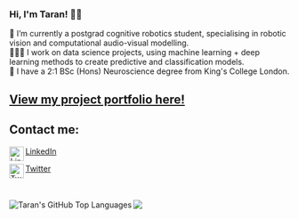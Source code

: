 ### Hi, I'm Taran! 👋🏽

🌱 I’m currently a postgrad cognitive robotics student, specialising in robotic vision and computational audio-visual modelling. \
👩🏽‍💻 I work on data science projects, using machine learning + deep learning methods to create predictive and classification models. \
🧠 I have a 2:1 BSc (Hons) Neuroscience degree from King's College London. 
## [View my project portfolio here!](https://taranks7.github.io/Portfolio/) ##

## Contact me: ##

<img align="left" alt="LinkedIn" width="26px" src="https://nepa.com/wp-content/uploads/2017/09/linkedin-logo.png" /> [LinkedIn](https://www.linkedin.com/in/taranjit-sehmbi/)

<img align="left" alt="Twitter" width="26px" src="https://logos-world.net/wp-content/uploads/2020/04/Twitter-Logo.png" /> [Twitter](https://twitter.com/Taranks7) 

<br />
<br />
<img src="https://github-readme-stats.vercel.app/api?username=taranks7&&show_icons=true&title_color=ffffff&icon_color=bb2acf&text_color=daf7dc&bg_color=DB7093"><img align="left" alt="Taran's GitHub Top Languages" src="https://github-readme-stats.vercel.app/api/top-langs/?username=taranks7&&show_icons=true&title_color=ffffff&icon_color=bb2acf&text_color=daf7dc&bg_color=806080" />

